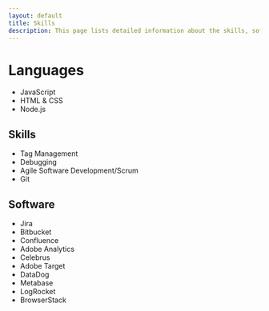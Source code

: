 ```yaml
---
layout: default
title: Skills
description: This page lists detailed information about the skills, softwares, and programming languages Christopher Capps knows and utilizes.
---
```


# Languages 
* JavaScript
* HTML & CSS
* Node.js

## Skills
* Tag Management
* Debugging
* Agile Software Development/Scrum
* Git

## Software
* Jira
* Bitbucket
* Confluence
* Adobe Analytics
* Celebrus
* Adobe Target
* DataDog
* Metabase
* LogRocket
* BrowserStack